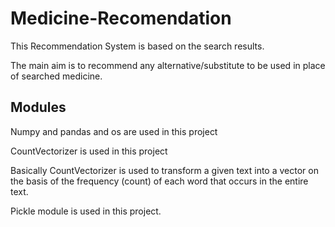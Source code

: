 # Medicine-Recomendation
This Recommendation System is based on the search results.


The main aim is to recommend any alternative/substitute to be used in place of searched medicine.

##  Modules

Numpy and pandas and os are used in this project

CountVectorizer is used in this project 

Basically CountVectorizer is used to transform a given text into a vector on the basis of the frequency (count) of each word that occurs in the entire text.


Pickle module is used in this project.
